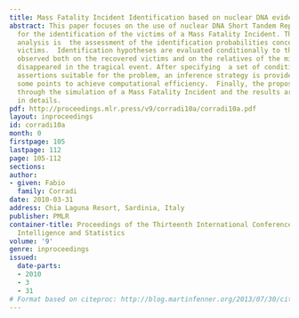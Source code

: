 ```yaml
---
title: Mass Fatality Incident Identification based on nuclear DNA evidence
abstract: This paper focuses on the use of nuclear DNA Short Tandem Repeat traits
  for the identification of the victims of a Mass Fatality Incident. The goal of the
  analysis is  the assessment of the identification probabilities concerning the  recovered
  victims.  Identification hypotheses are evaluated conditionally to the DNA evidence
  observed both on the recovered victims and on the relatives of the missing persons
  disappeared in the tragical event. After specifying  a set of conditional independence
  assertions suitable for the problem, an inference strategy is provided, treating
  some points to achieve computational efficiency.  Finally, the proposal is tested
  through the simulation of a Mass Fatality Incident and the results are  examined
  in details.
pdf: http://proceedings.mlr.press/v9/corradi10a/corradi10a.pdf
layout: inproceedings
id: corradi10a
month: 0
firstpage: 105
lastpage: 112
page: 105-112
sections: 
author:
- given: Fabio
  family: Corradi
date: 2010-03-31
address: Chia Laguna Resort, Sardinia, Italy
publisher: PMLR
container-title: Proceedings of the Thirteenth International Conference on Artificial
  Intelligence and Statistics
volume: '9'
genre: inproceedings
issued:
  date-parts:
  - 2010
  - 3
  - 31
# Format based on citeproc: http://blog.martinfenner.org/2013/07/30/citeproc-yaml-for-bibliographies/
---
```

